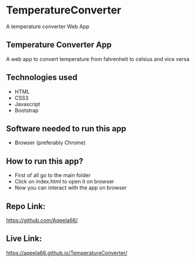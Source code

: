 # TemperatureConverter
A temperature converter Web App

## Temperature Converter App

A web app to convert temperature from fahrenheit to celsius  and vice versa

## Technologies used
- HTML
- CSS3
- Javascript
- Bootstrap

## Software needed to run this app
- Browser (preferably Chrome)

## How to run this app?
- First of all go to the main folder
- Click on index.html to open it on browser
- Now you can interact with the app on browser

## Repo Link:
https://github.com/Aqeela66/

## Live Link:
https://aqeela66.github.io/TemperatureConverter/
